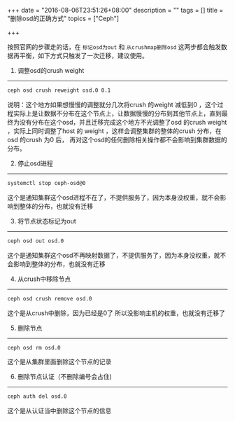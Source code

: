 +++
date = "2016-08-06T23:51:26+08:00"
description = ""
tags = []
title = "删除osd的正确方式"
topics = ["Ceph"]

+++

按照官网的步骤走的话，在 `标记osd为out` 和 `从crushmap删除osd` 这两步都会触发数据再平衡，如下方式只触发了一次迁移，建议使用。

1. 调整osd的crush weight
-----------------------
```sh
ceph osd crush reweight osd.0 0.1
```
说明：这个地方如果想慢慢的调整就分几次将crush 的weight 减低到0 ，这个过程实际上是让数据不分布在这个节点上，让数据慢慢的分布到其他节点上，直到最终为没有分布在这个osd，并且迁移完成这个地方不光调整了osd 的crush weight ，实际上同时调整了host 的 weight ，这样会调整集群的整体的crush 分布，在osd 的crush 为0 后， 再对这个osd的任何删除相关操作都不会影响到集群数据的分布。

2. 停止osd进程
-------------
```sh
systemctl stop ceph-osd@0
```
这个是通知集群这个osd进程不在了，不提供服务了，因为本身没权重，就不会影响到整体的分布，也就没有迁移

3. 将节点状态标记为out
----------------------
```sh
ceph osd out osd.0
```
这个是通知集群这个osd不再映射数据了，不提供服务了，因为本身没权重，就不会影响到整体的分布，也就没有迁移

4. 从crush中移除节点
-------------------
```sh
ceph osd crush remove osd.0
```
这个是从crush中删除，因为已经是0了 所以没影响主机的权重，也就没有迁移了

5. 删除节点
----------
```sh
ceph osd rm osd.0
```
这个是从集群里面删除这个节点的记录

6. 删除节点认证（不删除编号会占住)
---------------------------------
```sh
ceph auth del osd.0
```
这个是从认证当中删除这个节点的信息
